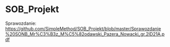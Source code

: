 # SOB_Projekt
Sprawozdanie: https://github.com/SimpleMethod/SOB_Projekt/blob/master/Sprawozdanie%20SONB_Mr%C3%B3z_M%C5%82odawski_Pazera_Nowacki_gr.2ID21A.pdf

